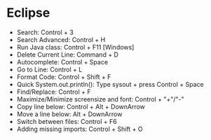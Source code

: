 # Eclipse

+ Search: Control + 3
+ Search Advanced: Control + H
+ Run Java class: Control + F11 [Windows]
+ Delete Current Line: Command + D
+ Autocomplete: Control + Space
+ Go to Line: Control + L
+ Format Code: Control + Shift + F
+ Quick System.out.println(): Type sysout + press Control + Space
+ Find/Replace: Control + F
+ Maximize/Minimize screensize and font: Control + "+"/"-"
+ Copy line below: Control + Alt + DownArrow
+ Move a line below: Alt + DownArrow
+ Switch between files: Control + F6
+ Adding missing imports: Control + Shift + O
